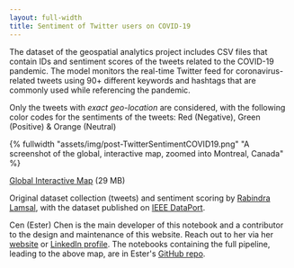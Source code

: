 ```yaml
---
layout: full-width
title: Sentiment of Twitter users on COVID-19
---
```


The dataset of the geospatial analytics project includes CSV files that contain IDs and sentiment scores of the tweets related to the COVID-19 pandemic. The model monitors the real-time Twitter feed for coronavirus-related tweets using 90+ different keywords and hashtags that are commonly used while referencing the pandemic.

Only the tweets with *exact geo-location* are considered, with the following color codes for the sentiments of the tweets: Red (Negative), Green (Positive) & Orange (Neutral)

{% fullwidth "assets/img/post-TwitterSentimentCOVID19.png" "A screenshot of the global, interactive map, zoomed into Montreal, Canada" %}

<a href="{{site.baseurl}}/assets/N4_Mapping_Color_Dot.html">Global Interactive Map</a> (29 MB)

Original dataset collection (tweets) and sentiment scoring by [Rabindra Lamsal](https://rlamsal.com.np/), with the dataset published on [IEEE DataPort](https://ieee-dataport.org/open-access/coronavirus-covid-19-geo-tagged-tweets-dataset).

Cen (Ester) Chen is the main developer of this notebook and a contributor to the design and maintenance of this website. Reach out to her via her [website](https://ester-cen-chen.com/) or [LinkedIn profile](https://www.linkedin.com/in/ester-c-chen/). The notebooks containing the full pipeline, leading to the above map, are in Ester's [GitHub repo](https://github.com/E-C-C-NOVEMBER-RAIN/geospatial_analytics).
